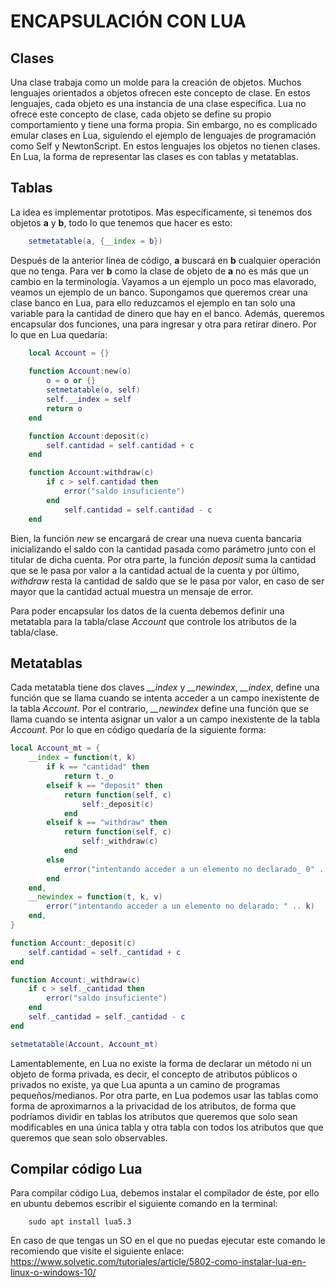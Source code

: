 # ENCAPSULACIÓN CON LUA
## Clases
Una clase trabaja como un molde para la creación de objetos. Muchos lenguajes orientados a objetos ofrecen este concepto de clase. En estos lenguajes, cada objeto es una instancia de una clase específica. Lua no ofrece este concepto de clase, cada objeto se define su propio comportamiento y tiene una forma propia. Sin embargo, no es complicado emular clases en Lua, siguiendo el ejemplo de lenguajes de programación como Self y NewtonScript. En estos lenguajes los objetos no tienen clases. En Lua, la forma de representar las clases es con tablas y metatablas.

## Tablas
La idea es implementar prototipos. Mas específicamente, si tenemos dos objetos **a** y **b**, todo lo que tenemos que hacer es esto:
```Lua
	setmetatable(a, {__index = b})
```
Después de la anterior línea de código, **a** buscará en **b** cualquier operación que no tenga. Para ver **b** como la clase de objeto de **a** no es más que un cambio en la terminología. Vayamos a un ejemplo un poco mas elavorado, veamos un ejemplo de un banco. Supongamos que queremos crear una clase banco en Lua, para ello reduzcamos el ejemplo en tan solo una variable para la cantidad de dinero que hay en el banco. Además, queremos encapsular dos funciones, una para ingresar y otra para retirar dinero. Por lo que en Lua quedaría:
```Lua
	local Account = {}
	
	function Account:new(o)
		o = o or {}
		setmetatable(o, self)
		self.__index = self
		return o
	end

	function Account:deposit(c)
		self.cantidad = self.cantidad + c
	end

	function Account:withdraw(c)
		if c > self.cantidad then
			error("saldo insuficiente")
		end
			self.cantidad = self.cantidad - c
	end
```

Bien, la función *new* se encargará de crear una nueva cuenta bancaria inicializando el saldo con la cantidad pasada como parámetro junto con el titular de dicha cuenta. Por otra parte, la función *deposit* suma la cantidad que se le pasa por valor a la cantidad actual de la cuenta y por último, *withdraw* resta la cantidad de saldo que se le pasa por valor, en caso de ser mayor que la cantidad actual muestra un mensaje de error.

Para poder encapsular los datos de la cuenta debemos definir una metatabla para la tabla/clase *Account* que controle los atributos de la tabla/clase.

## Metatablas

Cada metatabla tiene dos claves *__index* y *__newindex*, *__index*, define una función que se llama cuando se intenta acceder a un campo inexistente de la tabla *Account*. Por el contrario, *__newindex* define una función que se llama cuando se intenta asignar un valor a un campo inexistente de la tabla *Account*. Por lo que en código quedaría de la siguiente forma:

```Lua
local Account_mt = {
	__index = function(t, k)
		if k == "cantidad" then
			return t._o
		elseif k == "deposit" then
			return function(self, c)
				self:_deposit(c)
			end
		elseif k == "withdraw" then
			return function(self, c)
				self:_withdraw(c)
			end
		else
			error("intentando acceder a un elemento no declarado_ 0" .. k)
		end
	end,
	__newindex = function(t, k, v)
		error("intentando acceder a un elemento no delarado: " .. k)
	end,
}

function Account:_deposit(c)
	self.cantidad = self._cantidad + c
end

function Account:_withdraw(c)
	if c > self._cantidad then
		error("saldo insuficiente")
	end
	self._cantidad = self._cantidad - c
end

setmetatable(Account, Account_mt)
```

Lamentablemente, en Lua no existe la forma de declarar un método ni un objeto de forma privada, es decir, el concepto de atributos públicos o privados no existe, ya que Lua apunta a un camino de programas pequeños/medianos. Por otra parte, en Lua podemos usar las tablas como forma de aproximarnos a la privacidad de los atributos, de forma que podríamos dividir en tablas los atributos que queremos que solo sean modificables en una única tabla y otra tabla con todos los atributos que que queremos que sean solo observables.

## Compilar código Lua
Para compilar código Lua, debemos instalar el compilador de éste, por ello en ubuntu debemos escribir el siguiente comando en la terminal:
```
	sudo apt install lua5.3
```
En caso de que tengas un SO en el que no puedas ejecutar este comando le recomiendo que visite el siguiente enlace: https://www.solvetic.com/tutoriales/article/5802-como-instalar-lua-en-linux-o-windows-10/
